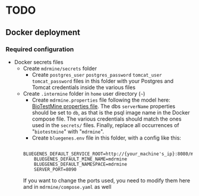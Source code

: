 # TODO

## Docker deployment
### Required configuration
- Docker secrets files
    - Create `mdrmine/secrets` folder
        - Create `postgres_user` `postgres_password` `tomcat_user` `tomcat_password` files in this folder with your Postgres and Tomcat credentials inside the various files
    - Create `.intermine` folder in `home` user directory (`~`)
        - Create `mdrmine.properties` file following the model here: [BioTestMine properties file](https://raw.githubusercontent.com/intermine/biotestmine/master/data/biotestmine.properties).
        The dbs `serverName` properties should be set to `db`, as that is the psql image name in the Docker compose file. The various credentials should match the ones used in the `secrets/` files. Finally, replace all occurrences of "`biotestmine`" with "`mdrmine`".
        - Create `bluegenes.env` file in this folder, with a config like this:
        ``` 
            BLUEGENES_DEFAULT_SERVICE_ROOT=http://{your_machine's_ip}:8080/mdrmine
            BLUEGENES_DEFAULT_MINE_NAME=mdrmine
            BLUEGENES_DEFAULT_NAMESPACE=mdrmine
            SERVER_PORT=8090
        ```
        If you want to change the ports used, you need to modify them here and in `mdrmine/compose.yaml` as well
